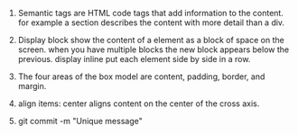 1. Semantic tags are HTML code tags that add information to the content. for example a section describes the content with more detail than a div.

2. Display block show the content of a element as a block of space on the screen. when you have multiple blocks the new block appears below the previous. display inline put each element side by side in a row.

3. The four areas of the box model are content, padding, border, and margin.

4. align items: center aligns content on the center of the cross axis.

5. git commit -m "Unique message"
